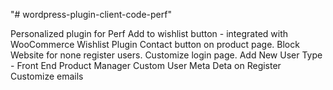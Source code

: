 "# wordpress-plugin-client-code-perf" 

Personalized plugin for Perf
Add to wishlist button - integrated with WooCommerce Wishlist Plugin
Contact button on product page.
Block Website for none register users.
Customize login page.
Add New User Type - Front End Product Manager
Custom User Meta Deta on Register
Customize emails

